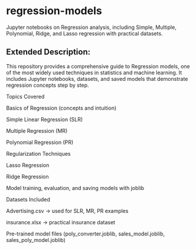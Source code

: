 # regression-models
Jupyter notebooks on Regression analysis, including Simple, Multiple, Polynomial, Ridge, and Lasso regression with practical datasets.

## Extended Description:
This repository provides a comprehensive guide to Regression models, one of the most widely used techniques in statistics and machine learning. It includes Jupyter notebooks, datasets, and saved models that demonstrate regression concepts step by step.

Topics Covered

Basics of Regression (concepts and intuition)

Simple Linear Regression (SLR)

Multiple Regression (MR)

Polynomial Regression (PR)

Regularization Techniques

Lasso Regression

Ridge Regression

Model training, evaluation, and saving models with joblib

Datasets Included

Advertising.csv → used for SLR, MR, PR examples

insurance.xlsx → practical insurance dataset

Pre-trained model files (poly_converter.joblib, sales_model.joblib, sales_poly_model.joblib)
